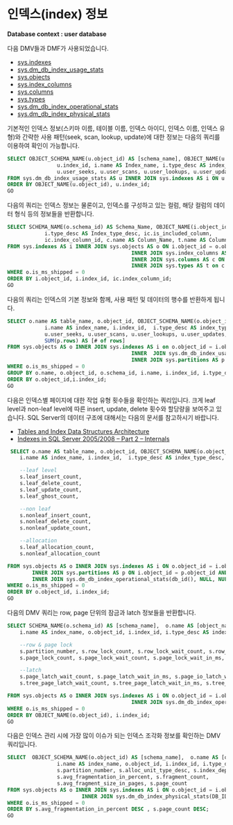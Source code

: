  # 인덱스(index) 정보

**Database context : user database**

다음 DMV들과 DMF가 사용되었습니다.

- [sys.indexes](https://msdn.microsoft.com/en-us/library/ms173760.aspx)
- [sys.dm_db_index_usage_stats](https://msdn.microsoft.com/en-us/library/ms188755.aspx)
- [sys.objects](https://msdn.microsoft.com/en-us/library/ms190324.aspx)
- [sys.index_columns](https://msdn.microsoft.com/en-us/library/ms175105.aspx)
- [sys.columns](https://msdn.microsoft.com/en-us/library/ms176106.aspx)
- [sys.types](https://msdn.microsoft.com/en-us/library/ms188021.aspx)
- [sys.dm_db_index_operational_stats](https://msdn.microsoft.com/en-us/library/ms174281.aspx)
- [sys.dm_db_index_physical_stats](https://msdn.microsoft.com/en-us/library/ms188917.aspx)

기본적인 인덱스 정보(스키마 이름, 테이블 이름, 인덱스 아이디, 인덱스 이름, 인덱스 유형)와 간략한 사용 패턴(seek, scan, lookup, update)에 대한 정보는 다음의 쿼리를 이용하여 확인이 가능합니다.

```SQL
SELECT OBJECT_SCHEMA_NAME(u.object_id) AS [schema_name], OBJECT_NAME(u.object_id) AS Table_Name,  
				u.index_id, i.name AS Index_name, i.type_desc AS index_type,
				u.user_seeks, u.user_scans, u.user_lookups, u.user_updates
FROM sys.dm_db_index_usage_stats AS u INNER JOIN sys.indexes AS i ON u.object_id = i.object_id AND u.index_id = i.index_id
ORDER BY OBJECT_NAME(u.object_id), u.index_id;
GO
```

다음의 쿼리는 인덱스 정보는 물론이고, 인덱스를 구성하고 있는 컬럼, 해당 컬럼의 데이터 형식 등의 정보들을 반환합니다.

```SQL
SELECT SCHEMA_NAME(o.schema_id) AS Schema_Name, OBJECT_NAME(i.object_id) AS Table_Name, i.name AS Index_Name, i.index_id, 
			i.type_desc AS Index_type_desc, ic.is_included_column,
			ic.index_column_id, c.name AS Column_Name, t.name AS Column_data_type, c.max_length, c.precision, c.scale, c.collation_name, c.is_nullable, CASE t.is_user_defined WHEN 1 THEN 'TRUE' ELSE 'FALSE' END AS user_defined_data_type
FROM sys.indexes AS i INNER JOIN sys.objects AS o ON i.object_id = o.object_id
										INNER JOIN sys.index_columns AS ic ON i.object_id = ic.object_id AND i.index_id = ic.index_id
										INNER JOIN sys.columns AS c ON ic.object_id = c.object_id AND ic.column_id = c.column_id
										INNER JOIN sys.types AS t on c.user_type_id = t.user_type_id
WHERE o.is_ms_shipped = 0
ORDER BY i.object_id, i.index_id, ic.index_column_id;
GO
```

다음의 쿼리는 인덱스의 기본 정보와 함께, 사용 패턴 및 데이터의 행수를 반환하게 됩니다.

```SQL
SELECT o.name AS table_name, o.object_id, OBJECT_SCHEMA_NAME(o.object_id) AS [schema_name],
			i.name AS index_name, i.index_id,  i.type_desc AS index_type_desc, i.is_primary_key, i.is_unique_constraint, 
			u.user_seeks, u.user_scans, u.user_lookups, u.user_updates,
			SUM(p.rows) AS [# of rows]
FROM sys.objects AS o INNER JOIN sys.indexes AS i on o.object_id = i.object_id
										INNER  JOIN sys.dm_db_index_usage_stats AS u ON i.object_id = u.object_id AND i.index_id = u.index_id
										INNER JOIN sys.partitions AS p ON u.object_id = p.object_id AND u.index_id = p.index_id
WHERE o.is_ms_shipped = 0
GROUP BY o.name, o.object_id, o.schema_id, i.name, i.index_id, i.type_desc, i.is_primary_key, i.is_unique_constraint, u.user_seeks, u.user_scans, u.user_lookups, u.user_updates
ORDER BY o.object_id,i.index_id;
GO
```

다음은 인덱스별 페이지에 대한 작업 유형 횟수들을 확인하는 쿼리입니다.
크게 leaf level과 non-leaf level에 따른 insert, update, delete 횟수와 할당량을 보여주고 있습니다.
SQL Server의 데이터 구조에 대해서는 다음의 문서를 참고하시기 바랍니다.

* [Tables and Index Data Structures Architecture](https://technet.microsoft.com/en-us/library/ms180978(v=sql.105).aspx)
* [Indexes in SQL Server 2005/2008 – Part 2 – Internals](http://www.sqlskills.com/blogs/kimberly/indexes-in-sql-server-20052008-part-2-internals/)

```SQL
 SELECT o.name AS table_name, o.object_id, OBJECT_SCHEMA_NAME(o.object_id) AS [schema_name],
	i.name AS index_name, i.index_id,  i.type_desc AS index_type_desc, 

	--leaf level
	s.leaf_insert_count,
	s.leaf_delete_count,
	s.leaf_update_count,
	s.leaf_ghost_count,

	--non leaf
	s.nonleaf_insert_count,
	s.nonleaf_delete_count,
	s.nonleaf_update_count,

	--allocation
	s.leaf_allocation_count,
	s.nonleaf_allocation_count

FROM sys.objects AS o INNER JOIN sys.indexes AS i ON o.object_id = i.object_id
		INNER JOIN sys.partitions AS p ON i.object_id = p.object_id AND i.index_id = p.index_id
		INNER JOIN sys.dm_db_index_operational_stats(db_id(), NULL, NULL, NULL) AS s ON p.object_id = s.object_id AND p.index_id = s.index_id AND p.partition_number = s.partition_number
WHERE o.is_ms_shipped = 0
ORDER BY o.object_id, i.index_id;
GO
```

다음의 DMV 쿼리는 row, page 단위의 잠금과 latch 정보들을 반환합니다.

```SQL
SELECT SCHEMA_NAME(o.schema_id) AS [schema_name],  o.name AS [object_name], 
 	i.name AS index_name, o.object_id, i.index_id, i.type_desc AS index_type_desc,

	--row & page lock
	s.partition_number, s.row_lock_count, s.row_lock_wait_count, s.row_lock_wait_in_ms, 
	s.page_lock_count, s.page_lock_wait_count, s.page_lock_wait_in_ms,

	--latch
	s.page_latch_wait_count, s.page_latch_wait_in_ms, s.page_io_latch_wait_count, s.page_io_latch_wait_in_ms,
	s.tree_page_latch_wait_count, s.tree_page_latch_wait_in_ms, s.tree_page_io_latch_wait_count, s.tree_page_io_latch_wait_in_ms

FROM sys.objects AS o INNER JOIN sys.indexes AS i ON o.object_id = i.object_id
										INNER JOIN sys.dm_db_index_operational_stats(DB_ID(), NULL, NULL, NULL) AS s ON i.object_id = s.object_id AND i.index_id = s.index_id
WHERE o.is_ms_shipped = 0
ORDER BY OBJECT_NAME(o.object_id), i.index_id;
GO
```

다음은 인덱스 관리 시에 가장 많이 이슈가 되는 인덱스 조각화 정보를 확인하는 DMV 쿼리입니다.

```SQL
SELECT  OBJECT_SCHEMA_NAME(o.object_id) AS [schema_name],  o.name AS [object_name], 
 				i.name AS index_name, o.object_id, i.index_id, i.type_desc AS index_type_desc, 
				s.partition_number, s.alloc_unit_type_desc, s.index_depth, s.index_level,
				s.avg_fragmentation_in_percent, s.fragment_count,
				s.avg_fragment_size_in_pages, s.page_count				
FROM sys.objects AS o INNER JOIN sys.indexes AS i ON o.object_id = i.object_id
						INNER JOIN sys.dm_db_index_physical_stats(DB_ID(), NULL, NULL, NULL, 'LIMITED') AS s ON i.object_id = s.object_id AND i.index_id = s.index_id
WHERE o.is_ms_shipped = 0
ORDER BY s.avg_fragmentation_in_percent DESC , s.page_count DESC;
GO
```